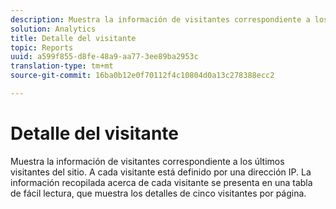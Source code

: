 ```yaml
---
description: Muestra la información de visitantes correspondiente a los últimos visitantes del sitio. A cada visitante está definido por una dirección IP. La información recopilada acerca de cada visitante se presenta en una tabla de fácil lectura, que muestra los detalles de cinco visitantes por página.
solution: Analytics
title: Detalle del visitante
topic: Reports
uuid: a599f855-d8fe-48a9-aa77-3ee89ba2953c
translation-type: tm+mt
source-git-commit: 16ba0b12e0f70112f4c10804d0a13c278388ecc2

---
```



# Detalle del visitante

Muestra la información de visitantes correspondiente a los últimos visitantes del sitio. A cada visitante está definido por una dirección IP. La información recopilada acerca de cada visitante se presenta en una tabla de fácil lectura, que muestra los detalles de cinco visitantes por página.

